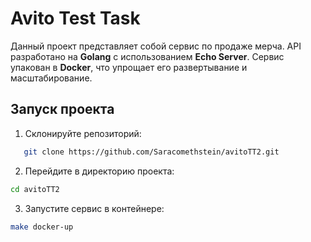 # Avito Test Task

Данный проект представляет собой сервис по продаже мерча. API разработано на **Golang** с использованием **Echo Server**. Сервис упакован в **Docker**, что упрощает его развертывание и масштабирование.

## Запуск проекта

1. Склонируйте репозиторий:
```bash
   git clone https://github.com/Saracomethstein/avitoTT2.git
```

2. Перейдите в директорию проекта:
```bash
cd avitoTT2
```

3. Запустите сервис в контейнере:
```bash
make docker-up
```
